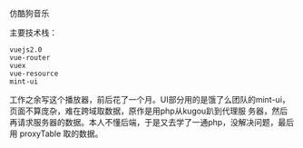 仿酷狗音乐

主要技术栈：

    vuejs2.0
    vue-router
    vuex
    vue-resource
    mint-ui
    
   工作之余写这个播放器，前后花了一个月。UI部分用的是饿了么团队的mint-ui，页面不算庞杂，难在跨域取数据，原作是用php从kugou趴到代理服
务器，然后再请求服务器的数据。本人不懂后端，于是又去学了一通php，没解决问题，最后用 proxyTable 取的数据。

